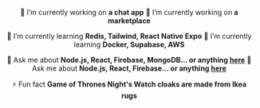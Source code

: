<div align="center">

 🔭 I’m currently working on **a chat app**
 🔭 I’m currently working on **a marketplace**

 🌱 I’m currently learning **Redis, Tailwind, React Native Expo**
 🌱 I’m currently learning **Docker, Supabase, AWS**

💬 Ask me about **Node.js, React, Firebase, MongoDB... or anything [here](https://github.com/salesp07/salesp07/issues)**
💬 Ask me about **Node.js, React, Firebase... or anything [here](https://github.com/salesp07/salesp07/issues)**

⚡ Fun fact **Game of Thrones Night's Watch cloaks are made from Ikea rugs**


